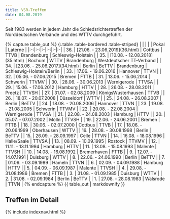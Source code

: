 ```yaml
---
title: VSR-Treffen
date: 04.08.2019
---
```


Seit 1983 werden in jedem Jahr die Schiedsrichtertreffen der Norddeutschen Verbände und des WTTV durchgeführt.

<div class="table-responsive">
{% capture table_out %}
{:.table .table-bordered .table-striped}
| | | | | Pokal | Laterne |
|:-:|:-:|:-|:-:|:-|:-|
| 36. | [21.06. - 23.06.2019](36.html) | Cottbus | TTVB | Brandenburg | Schleswig-Holstein |
| 35. | [10.08. - 12.08.2018](35.html) | Bochum | WTTV | Brandenburg | Westdeutscher TT-Verband |
| 34. | [23.06. - 25.06.2017](34.html) | Berlin | BeTTV | Brandenburg | Schleswig-Holstein/Berlin |
| 33. | 17.06. - 19.06.2016 | Hannover | TTVN |
| 32. | 05.06. - 07.06.2015 | Bremen | FTTB |
| 31. | 13.06. - 15.06.2014 | Schwerin | TTVMV |
| 30. | 28.06. - 30.06.2013 | Wernigerode | TTVSA |
| 29. | 15.06. - 17.06.2012 | Hamburg | HTTV |
| 28. | 26.08. - 28.08.2011 | Preetz | TTVSH |
| 27. | 31.07. - 02.08.2009 | KönigsWusterhausen | TTVB |
| 26. | 18.07. - 20.07.2008 | Düsseldorf | WTTV |
| 25. | 24.08. - 26.08.2007 | Berlin | BeTTV |
| 24. | 18.08. - 20.08.2006 | Hannover | TTVN |
| 23. | 19.08. - 21.08.2005 | Schwerin | TTVMV |
| 22. | 20.08. - 22.08.2004 | Wernigerode | TTVSA |
| 21. | 22.08. - 24.08.2003 | Hamburg | HTTV |
| 20. | 05.07. - 07.07.2002 | Mölln | TTVSH |
| 19. | 22.06. - 24.06.2001 | Bremen | FTTB |
| 18. | 30.06. - 02.07.2000 | Cottbus | TTVB |
| 17. | 18.06. - 20.06.1999 | Oberhausen | WTTV |
| 16. | 28.08. - 30.08.1998 | Berlin | BeTTV |
| 15. | 26.09. - 28.09.1997 | Celle | TTVN |
| 14. | 16.08. - 18.08.1996 | Halle/Saale | TTVSA |
| 13. | 08.09. - 10.09.1995 | Rostock | TTVMV |
| 12. | 11.11. - 13.11.1994 | Hamburg | HTTV |
| 11. | 13.08. - 15.08.1993 | Malente | TTVSH |
| 10. | 14.08. - 16.08.1992 | Bremerhaven | FTTB |
| 9. | 12.07. - 14.07.1991 | Duisburg | WTTV |
| 8. | 22.06. - 24.06.1990 | Berlin | BeTTV |
| 7. | 01.09. - 03.09.1989 | Hameln | TTVN |
| 6. | 02.09. - 04.09.1988 | Hamburg | HTTV |
| 5. | 04.09. - 06.09.1987 | Malente | TTVSH |
| 4. | 29.08. - 31.08.1986 | Bremen | FTTB |
| 3. | 31.08. - 01.09.1985 | Duisburg | WTTV |
| 2. | 31.08. - 02.09.1984 | Berlin | BeTTV |
| 1. | 27.08. - 28.08.1983 | Walsrode | TTVN |
{% endcapture %}
{{ table_out | markdownify }}
</div>

## Treffen im Detail

{% include indexnav.html %}
